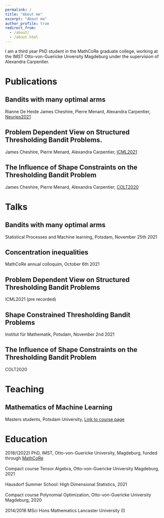 ```yaml
---
permalink: /
title: "About me"
excerpt: "About me"
author_profile: true
redirect_from: 
  - /about/
  - /about.html
---
```


I am a third year PhD student in the MathCoRe graduate college, working at the IMST Otto-von-Guericke  Unversity Magdeburg under the supervision of Alexandra Carpentier.

Publications
======

Bandits with many optimal arms
------
Rianne De Heide James Cheshire, Pierre Menard, Alexandra Carpentier, [Neurips2021](https://papers.nips.cc/paper/2021/hash/bd33f02c4e28615b5af2d24703e066d5-Abstract.html)

Problem Dependent View on Structured Thresholding Bandit Problems.
------
James Cheshire, Pierre Menard, Alexandra Carpentier, [ICML2021](http://proceedings.mlr.press/v139/cheshire21a.html)

The Influence of Shape Constraints on the Thresholding Bandit Problem
------
James Cheshire, Pierre Menard, Alexandra Carpentier, [COLT2020](http://proceedings.mlr.press/v125/cheshire20a/cheshire20a.pdf)

Talks
======

Bandits with many optimal arms
------
Statistical Processes and Machine learning, Potsdam, November 25th 2021

Concentration inequalities
------
MathCoRe annual colloquim, October 6th 2021

Problem Dependent View on Structured Thresholding Bandit Problems
-----
ICML2021 (pre recorded)

Shape Constrained Thresholding Bandit Problems
------
Institut für Mathematik, Potsdam, November 2nd 2021

The Influence of Shape Constraints on the Thresholding Bandit Problem
------
COLT2020

Teaching
======

Mathematics of Machine Learning
------
Masters students, Potsdam University, [Link to course page](https://puls.uni-potsdam.de/qisserver/rds?state=verpublish&status=init&publishid=91905&moduleCall=webInfo&publishConfFile=webInfo&publishSubDir=veranstaltung)

Education
======
2018/(2022) PhD, IMST, Otto-von-Guericke University, Magdeburg, funded through [MathCoRe](https://www.mathcore.ovgu.de/) <br/><br/>
Compact course Tensor Algebra, Otto-von-Guericke University Magdeburg, 2021 <br/><br/>
Hausdorf Summer School: High Dimensional Statistics, 2021 <br/><br/>
Compact course Polynomial Optimization, Otto-von-Guericke University Magdeburg, 2020 <br/><br/>
2014/2018 MSci Hons Mathematics Lancaster University (I)
